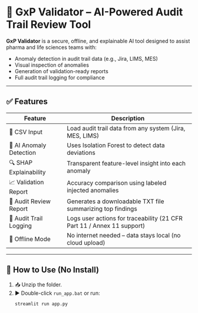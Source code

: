 # 🧠 GxP Validator – AI-Powered Audit Trail Review Tool

**GxP Validator** is a secure, offline, and explainable AI tool designed to assist pharma and life sciences teams with:
- Anomaly detection in audit trail data (e.g., Jira, LIMS, MES)
- Visual inspection of anomalies
- Generation of validation-ready reports
- Full audit trail logging for compliance

---

## ✅ Features

| Feature                        | Description                                                                 |
|-------------------------------|-----------------------------------------------------------------------------|
| 📂 CSV Input                  | Load audit trail data from any system (Jira, MES, LIMS)                     |
| 🧠 AI Anomaly Detection       | Uses Isolation Forest to detect data deviations                            |
| 🔍 SHAP Explainability        | Transparent feature-level insight into each anomaly                        |
| 📈 Validation Report          | Accuracy comparison using labeled injected anomalies                       |
| 📝 Audit Review Report        | Generates a downloadable TXT file summarizing top findings                 |
| 🧾 Audit Trail Logging        | Logs user actions for traceability (21 CFR Part 11 / Annex 11 support)     |
| 💾 Offline Mode               | No internet needed – data stays local (no cloud upload)                    |

---

## 🧪 How to Use (No Install)

1. 📥 Unzip the folder.
2. ▶️ Double-click `run_app.bat` or run:
   ```bash
   streamlit run app.py
